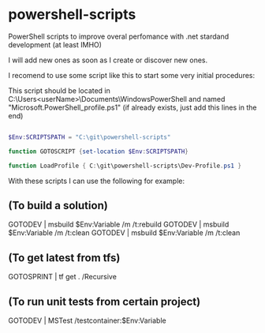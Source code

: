 # powershell-scripts

PowerShell scripts to improve overal perfomance with .net stardand development (at least IMHO)

I will add new ones as soon as I create or discover new ones.

I recomend to use some script like this to start some very initial procedures:

This script should be located in C:\Users\<userName>\Documents\WindowsPowerShell and named "Microsoft.PowerShell_profile.ps1" (if already exists, just add this lines in the end)

```powershell

$Env:SCRIPTSPATH = "C:\git\powershell-scripts"

function GOTOSCRIPT {set-location $Env:SCRIPTSPATH}

function LoadProfile { C:\git\powershell-scripts\Dev-Profile.ps1 }

```

With these scripts I can use the following for example:

## (To build a solution)

GOTODEV | msbuild $Env:Variable /m /t:rebuild
GOTODEV | msbuild $Env:Variable /m /t:clean
GOTODEV | msbuild $Env:Variable /m /t:clean

## (To get latest from tfs)

GOTOSPRINT | tf get . /Recursive

## (To run unit tests from certain project)

GOTODEV | MSTest /testcontainer:$Env:Variable
